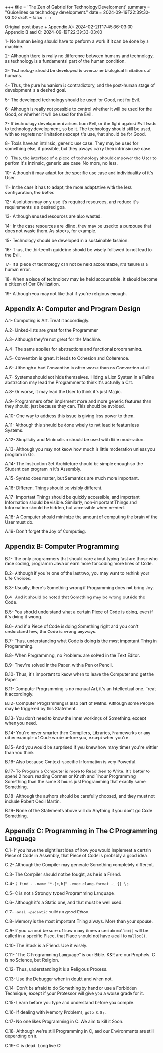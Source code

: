 +++
title = 'The Zen of Gabriel for Technology Development'
summary = "Guidelines on technology development."
date = 2024-09-19T22:39:33-03:00
draft = false
+++

Original post (base + Appendix A): 2024-02-21T17:45:36-03:00  
Appendix B and C: 2024-09-19T22:39:33-03:00  

1- No human being should have to perform a work if it can be done by a machine.

2- Although there is really no difference between humans and technology,
as technology is a fundamental part of the human condition.

3- Technology should be developed to overcome biological limitations of humans.

4- Thus, the pure humanism is contradictory, and the post-human stage of
development is a desired goal.

5- The developed technology should be used for Good, not for Evil.

6- Although is really not possible to control whether it will be used for
the Good, or whether it will be used for the Evil.

7- If technology development arises from Evil, or the fight against Evil
leads to technology development, so be it. The technology should still be
used, with no regrets nor limitations except it's use, that should be for Good.

8- Tools have an intrinsic, generic use case. They may be used for something
else, if possible, but they always carry their intrinsic use case.

9- Thus, the interface of a piece of technology should empower the User to
perfom it's intrinsic, generic use case. No more, no less.

10- Although it may adapt for the specific use case and individuality of
it's User.

11- In the case it has to adapt, the more adaptative with the less
configuration, the better.

12- A solution may only use it's required resources, and reduce it's
requirements is a desired goal.

13- Although unused resources are also wasted.

14- In the case resources are idling, they may be used to a purpouse that
does not waste them. As stocks, for example.

15- Technology should be developed in a sustainable fashion.

16- Thus, the thirteenth guideline should be wisely followed to not lead to
the Evil.

17- If a piece of technology can not be held accountable, it's failure is
a human error.

18- When a piece of technology may be held accountable, it should become a
citizen of Our Civilization.

19- Although you may not like that if you're religious enough.

## Appendix A: Computer and Program Design

A.1- Computing is Art. Treat it accordingly.

A.2- Linked-lists are great for the Programmer.

A.3- Although they're not great for the Machine.

A.4- The same applies for abstractions and functional programming.

A.5- Convention is great. It leads to Cohesion and Coherence.

A.6- Although a bad Convention is often worse than no Convention at all.

A.7- Systems should not hide themselves. Hiding a Lion System in a Feline
abstraction may lead the Programmer to think it's actually a Cat.

A.8- Or worse, it may lead the User to think it's just Magic.

A.9- Programmers often implement more and more generic features than they
should, just because they can. This should be avoided.

A.10- One way to address this issue is giving less power to them.

A.11- Although this should be done wisely to not lead to featureless Systems.

A.12- Simplicity and Minimalism should be used with little moderation.

A.13- Although you may not know how much is little moderation unless you
program in Go.

A.14- The Instruction Set Architeture should be simple enough so the Student
can program in it's Assembly.

A.15- Syntax does matter, but Semantics are much more important.

A.16- Different Things should be visibly different.

A.17- Important Things should be quickly accessible, and important Information
should be visible. Similarly, non-important Things and Information should
be hidden, but accessible when needed.

A.18- A Computer should minimize the amount of computing the brain of the
User must do.

A.19- Don't forget the Joy of Computing.

## Appendix B: Computer Programming

B.1- The only programmers that should care about typing fast are those who race
coding, program in Java or earn more for coding more lines of Code.

B.2- Although if you're one of the last two, you may want to rethink your Life
Choices.

B.3- Usually, there's Something wrong if Programming does not bring Joy.

B.4- And it should be noted that Something may be wrong outside the Code.

B.5- You should understand what a certain Piece of Code is doing, even if it's
doing it wrong.

B.6- And if a Piece of Code is doing Something right and you don't understand
how, the Code is wrong anyways.

B.7- Thus, understanding what Code is doing is the most important Thing in
Programming.

B.8- When Programming, no Problems are solved in the Text Editor.

B.9- They're solved in the Paper, with a Pen or Pencil.

B.10- Thus, it's important to know when to leave the Computer and get the Paper.

B.11- Computer Programming is no manual Art, it's an Intellectual one. Treat it
accordingly.

B.12- Computer Programming is also part of Maths. Although some People may be
triggered by this Statement.

B.13- You don't need to know the inner workings of Something, except when you
need.

B.14- You're never smarter then Compilers, Libraries, Frameworks or any other
example of Code wrote before you, except when you're.

B.15- And you would be surprised if you knew how many times you're wittier than
you think.

B.16- Also because Context-specific Information is very Powerful.

B.17- To Program a Computer is more to Read then to Write. It's better to spend
2 hours reading Cormen or Knuth and 1 hour Programming Something than the same 3
hours just Programming that exactly same Something.

B.18- Although the authors should be carefully choosed, and they must not
include Robert Cecil Martin.

B.19- None of the Statements above will do Anything if you don't go Code
Something.

## Appendix C: Programming in The C Programming Language

C.1- If you have the slightliest Idea of how you would implement a certain Piece
of Code in Assembly, that Piece of Code is probably a good idea.

C.2- Although the Compiler may generate Something completely different.

C.3- The Compiler should not be fought, as he is a Friend.

C.4- `$ find . -name "*.[c,h]" -exec clang-format -i {} \;`.

C.5- C is not a Strongly typed Programming Language.

C.6- Although it's a Static one, and that must be well used.

C.7- `-ansi -pedantic` builds a good Ethos.

C.8- Memory is the most important Thing always. More than your spouse.

C.9- If you cannot be sure of how many times a certain `malloc()` will be called
in a specific Place, that Place should not have a call to `malloc()`.

C.10- The Stack is a Friend. Use it wisely.

C.11- "The C Programming Language" is our Bible. K&R are our Prophets. C is no
Science, but Religion.

C.12- Thus, understanding it is a Religious Process.

C.13- Use the Debugger when in doubt and when not.

C.14- Don't be afraid to do Something by hand or use a Forbidden Technique,
except if your Professor will give you a worse grade for it.

C.15- Learn before you type and understand before you compile.

C.16- If dealing with Memory Problems, `goto C.8;`.

C.17- No one likes Programming in C. We aim to kill it Soon.

C.18- Although we're still Programming in C, and our Environments are still
depending on it.

C.19- C is dead. Long live C!
